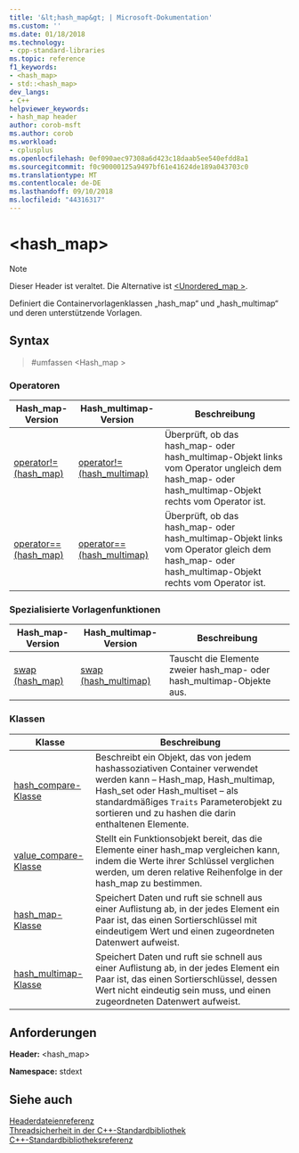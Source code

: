 ```yaml
---
title: '&lt;hash_map&gt; | Microsoft-Dokumentation'
ms.custom: ''
ms.date: 01/18/2018
ms.technology:
- cpp-standard-libraries
ms.topic: reference
f1_keywords:
- <hash_map>
- std::<hash_map>
dev_langs:
- C++
helpviewer_keywords:
- hash_map header
author: corob-msft
ms.author: corob
ms.workload:
- cplusplus
ms.openlocfilehash: 0ef090aec97308a6d423c18daab5ee540efdd8a1
ms.sourcegitcommit: f0c90000125a9497bf61e41624de189a043703c0
ms.translationtype: MT
ms.contentlocale: de-DE
ms.lasthandoff: 09/10/2018
ms.locfileid: "44316317"
---
```

# <a name="lthashmapgt"></a>&lt;hash_map&gt;

> [!NOTE]
> Dieser Header ist veraltet. Die Alternative ist [ \<Unordered_map >](unordered-map.md).

Definiert die Containervorlagenklassen „hash_map“ und „hash_multimap“ und deren unterstützende Vorlagen.

## <a name="syntax"></a>Syntax

> #<a name="include-hashmap"></a>umfassen \<Hash_map >

### <a name="operators"></a>Operatoren

|Hash_map-Version|Hash_multimap-Version|Beschreibung|
|-----------------------|----------------------------|-----------------|
|[operator!= (hash_map)](hash-map-operators.md#op_neq)|[operator!=(hash_multimap)](hash-map-operators.md#op_neq_mm)|Überprüft, ob das hash_map- oder hash_multimap-Objekt links vom Operator ungleich dem hash_map- oder hash_multimap-Objekt rechts vom Operator ist.|
|[operator== (hash_map)](hash-map-operators.md#op_eq_eq)|[operator== (hash_multimap)](hash-map-operators.md#op_eq_eq_mm)|Überprüft, ob das hash_map- oder hash_multimap-Objekt links vom Operator gleich dem hash_map- oder hash_multimap-Objekt rechts vom Operator ist.|

### <a name="specialized-template-functions"></a>Spezialisierte Vorlagenfunktionen

|Hash_map-Version|Hash_multimap-Version|Beschreibung|
|-----------------------|----------------------------|-----------------|
|[swap (hash_map)](hash-map-class.md#swap)|[swap (hash_multimap)](hash-multimap-class.md#swap)|Tauscht die Elemente zweier hash_map- oder hash_multimap-Objekte aus.|

### <a name="classes"></a>Klassen

|Klasse|Beschreibung|
|-|-|
|[hash_compare-Klasse](hash-compare-class.md)|Beschreibt ein Objekt, das von jedem hashassoziativen Container verwendet werden kann – Hash_map, Hash_multimap, Hash_set oder Hash_multiset – als standardmäßiges `Traits` Parameterobjekt zu sortieren und zu hashen die darin enthaltenen Elemente.|
|[value_compare-Klasse](value-compare-class.md)|Stellt ein Funktionsobjekt bereit, das die Elemente einer hash_map vergleichen kann, indem die Werte ihrer Schlüssel verglichen werden, um deren relative Reihenfolge in der hash_map zu bestimmen.|
|[hash_map-Klasse](hash-map-class.md)|Speichert Daten und ruft sie schnell aus einer Auflistung ab, in der jedes Element ein Paar ist, das einen Sortierschlüssel mit eindeutigem Wert und einen zugeordneten Datenwert aufweist.|
|[hash_multimap-Klasse](hash-multimap-class.md)|Speichert Daten und ruft sie schnell aus einer Auflistung ab, in der jedes Element ein Paar ist, das einen Sortierschlüssel, dessen Wert nicht eindeutig sein muss, und einen zugeordneten Datenwert aufweist.|

## <a name="requirements"></a>Anforderungen

**Header:** \<hash_map>

**Namespace:** stdext

## <a name="see-also"></a>Siehe auch

[Headerdateienreferenz](cpp-standard-library-header-files.md)<br/>
[Threadsicherheit in der C++-Standardbibliothek](thread-safety-in-the-cpp-standard-library.md)<br/>
[C++-Standardbibliotheksreferenz](cpp-standard-library-reference.md)
